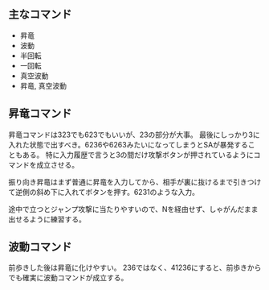 ## 主なコマンド

- 昇竜
- 波動
- 半回転
- 一回転
- 真空波動
- 昇竜, 真空波動

## 昇竜コマンド

昇竜コマンドは323でも623でもいいが、23の部分が大事。
最後にしっかり3に入れた状態で出すべき。6236や6263みたいになってしまうとSAが暴発することもある。
特に入力履歴で言うと3の間だけ攻撃ボタンが押されているようにコマンドを成立させる。

振り向き昇竜はまず普通に昇竜を入力してから、相手が裏に抜けるまで引きつけて逆側の斜め下に入れてボタンを押す。6231のような入力。

途中で立つとジャンプ攻撃に当たりやすいので、Nを経由せず、しゃがんだまま出せるように練習する。

## 波動コマンド

前歩きした後は昇竜に化けやすい。
236ではなく、41236にすると、前歩きからでも確実に波動コマンドが成立する。
